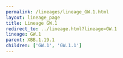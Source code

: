 ```yaml
---
permalink: /lineages/lineage_GW.1.html
layout: lineage_page
title: Lineage GW.1
redirect_to: ../lineage.html?lineage=GW.1
lineage: GW.1
parent: XBB.1.19.1
children: ['GW.1', 'GW.1.1']
---
```

